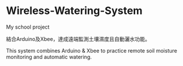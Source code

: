 # Wireless-Watering-System
My school project

結合Arduino及Xbee，達成遠端監測土壤濕度且自動灑水功能。

This system combines Arduino & Xbee to practice remote soil moisture monitoring
 and automatic watering.
